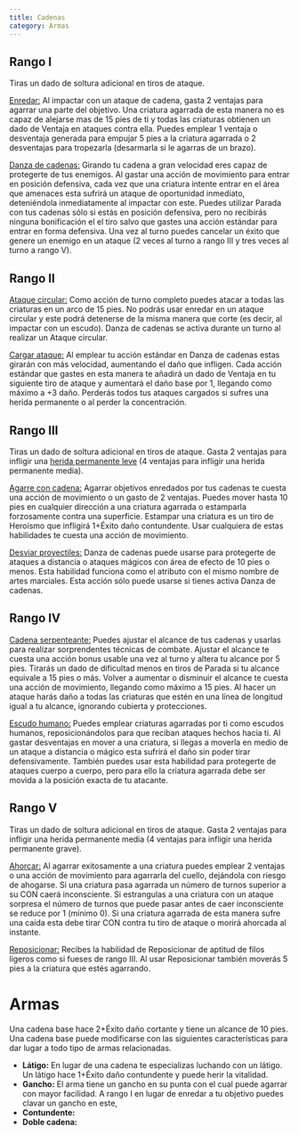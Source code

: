 ```yaml
---
title: Cadenas
category: Armas
---
```


## Rango I

Tiras un dado de soltura adicional en tiros de ataque.

<u>Enredar:</u> Al impactar con un ataque de cadena, gasta 2 ventajas para agarrar una parte del objetivo. Una criatura agarrada de esta manera no es capaz de alejarse mas de 15 pies de ti y todas las criaturas obtienen un dado de Ventaja en ataques contra ella. Puedes emplear 1 ventaja o desventaja generada para empujar 5 pies a la criatura agarrada o 2 desventajas para tropezarla (desarmarla si le agarras de un brazo).

<u>Danza de cadenas:</u> Girando tu cadena a gran velocidad eres capaz de protegerte de tus enemigos. Al gastar una acción de movimiento para entrar en posición defensiva, cada vez que una criatura intente entrar en el área que amenaces esta sufrirá un ataque de oportunidad inmediato, deteniéndola inmediatamente al impactar con este. Puedes utilizar Parada con tus cadenas sólo si estás en posición defensiva, pero no recibirás ninguna bonificación el el tiro salvo que gastes una acción estándar para entrar en forma defensiva. Una vez al turno puedes cancelar un éxito que genere un enemigo en un ataque (2 veces al turno a rango III y tres veces al turno a rango V).

## Rango II

<u>Ataque circular:</u> Como acción de turno completo puedes atacar a todas las criaturas en un arco de 15 pies. No podrás usar enredar en un ataque circular y este podrá detenerse de la misma manera que corte (es decir, al impactar con un escudo). Danza de cadenas se activa durante un turno al realizar un Ataque circular.

<u>Cargar ataque:</u> Al emplear tu acción estándar en Danza de cadenas estas girarán con más velocidad, aumentando el daño que infligen. Cada acción estándar que gastes en esta manera te añadirá un dado de Ventaja en tu siguiente tiro de ataque y aumentará el daño base por 1, llegando como máximo a +3 daño. Perderás todos tus ataques cargados si sufres una herida permanente o al perder la concentración.

## Rango III 

Tiras un dado de soltura adicional en tiros de ataque. Gasta 2 ventajas para infligir una [herida permanente leve](http://raldamain.com/rules/Heridas%20permanentes.html) (4 ventajas para infligir una herida permanente media).

<u>Agarre con cadena:</u> Agarrar objetivos enredados por tus cadenas te cuesta una acción de movimiento o un gasto de 2 ventajas. Puedes mover hasta 10 pies en cualquier dirección a una criatura agarrada o estamparla forzosamente contra una superficie. Estampar una criatura es un tiro de Heroísmo que infligirá 1+Éxito daño contundente. Usar cualquiera de estas habilidades te cuesta una acción de movimiento.

<u>Desviar proyectiles:</u> Danza de cadenas puede usarse para protegerte de ataques a distancia o ataques mágicos con área de efecto de 10 pies o menos. Esta habilidad funciona como el atributo con el mismo nombre de artes marciales. Esta acción sólo puede usarse si tienes activa Danza de cadenas.

## Rango IV 

<u>Cadena serpenteante:</u> Puedes ajustar el alcance de tus cadenas y usarlas para realizar sorprendentes técnicas de combate. Ajustar el alcance te cuesta una acción bonus usable una vez al turno y altera tu alcance por 5 pies. Tirarás un dado de dificultad menos en tiros de Parada si tu alcance equivale a 15 pies o más. Volver a aumentar o disminuir el alcance te cuesta una acción de movimiento, llegando como máximo a 15 pies. Al hacer un ataque harás daño a todas las criaturas que estén en una línea de longitud igual a tu alcance, ignorando cubierta y protecciones.

<u>Escudo humano:</u> Puedes emplear criaturas agarradas por ti como escudos humanos, reposicionándolos para que reciban ataques hechos hacia ti. Al gastar desventajas en mover a una criatura, si llegas a moverla en medio de un ataque a distancia o mágico esta sufrirá el daño sin poder tirar defensivamente. También puedes usar esta habilidad para protegerte de ataques cuerpo a cuerpo, pero para ello la criatura agarrada debe ser movida a la posición exacta de tu atacante.

## Rango V

Tiras un dado de soltura adicional en tiros de ataque. Gasta 2 ventajas para infligir una herida permanente media (4 ventajas para infligir una herida permanente grave).

<u>Ahorcar:</u> Al agarrar exitosamente a una criatura puedes emplear 2 ventajas o una acción de movimiento para agarrarla del cuello, dejándola con riesgo de ahogarse. Si una criatura pasa agarrada un número de turnos superior a su CON caerá inconsciente. Si estrangulas a una criatura con un ataque sorpresa el número de turnos que puede pasar antes de caer inconsciente se reduce por 1 (mínimo 0). Si una criatura agarrada de esta manera sufre una caída esta debe tirar CON contra tu tiro de ataque o morirá ahorcada al instante.

<u>Reposicionar:</u> Recibes la habilidad de Reposicionar de aptitud de filos ligeros como si fueses de rango III. Al usar Reposicionar también moverás 5 pies a la criatura que estés agarrando.

# Armas

Una cadena base hace 2+Éxito daño cortante y tiene un alcance de 10 pies. Una cadena base puede modificarse con las siguientes características para dar lugar a todo tipo de armas relacionadas.

- **Látigo:** En lugar de una cadena te especializas luchando con un látigo. Un látigo hace 1+Éxito daño contundente y puede herir la vitalidad. 
- **Gancho:** El arma tiene un gancho en su punta con el cual puede agarrar con mayor facilidad. A rango I en lugar de enredar a tu objetivo puedes clavar un gancho en este, 
- **Contundente:**
- **Doble cadena:**